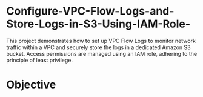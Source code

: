 # Configure-VPC-Flow-Logs-and-Store-Logs-in-S3-Using-IAM-Role-
This project demonstrates how to set up VPC Flow Logs to monitor network traffic within a VPC and securely store the logs in a dedicated Amazon S3 bucket. Access permissions are managed using an IAM role, adhering to the principle of least privilege.
# Objective
